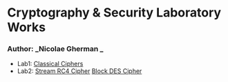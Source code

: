 # Cryptography & Security Laboratory Works

### Author: _Nicolae Gherman _ 

+ Lab1: [ Classical Ciphers ](/Ciphers)  
+ Lab2: [Stream RC4 Cipher](/stream) [Block DES Cipher](/block)

